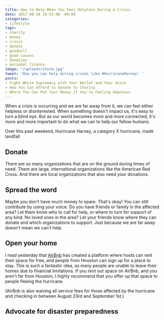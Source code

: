 ```yaml
---
title: How to Help When You Feel Helpless During a Crisis
date: 2017-08-28 15:53:00 -04:00
categories:
- lifestyle
tags:
- charity
- money
- crisis
- donate
- goodwill
- good causes
- donation
- personal finance
image: "/uploads/storm.jpg"
tweet: 'How you can help during crises like #HurricaneHarvey: '
posts:
- Fight White Supremacy with Your Wallet and Your Voice
- How You Can Afford to Donate to Charity
- Where You Can Put Your Money If You're Feeling Hopeless
---
```


When a crisis is occurring and we are far away from it, we can feel either helpless or disinterested. When something doesn't impact us, it's easy to turn a blind eye. But as our world becomes more and more connected, it's more and more important to do what we can to help our fellow humans.

Over this past weekend, Hurricane Harvey, a category X hurricane, made landfall

## Donate

There are so many organizations that are on the ground during times of need. There are large, international organizations like the American Red Cross. And there are local organizations that also need your donations.

## Spread the word

Maybe you don't have much money to spare. That's okay! You can still contribute by using your voice. Do you have friends or family in the affected area? Let them know who to call for help, or where to turn for support of any kind. No loved ones in the area? Let your friends know where they can donate and which organizations to support. Just because we are far away doesn't mean we can't help. 

## Open your home

I read yesterday that [AirBnb](https://www.airbnb.com/disaster/hurricaneharveyevacuees) has created a platform where hosts can rent their space for free, and people from Houston can sign up for a place to stay. This is such a fantastic idea, as many people are unable to leave their homes due to financial limitations. If you rent out space on AirBnb, and you aren't far from Houston, I highly recommend that you offer up that space to people fleeing the hurricane.

\(AirBnb is also waiving all service fees for those affected by the hurricane and checking in between August 23rd and September 1st.)

## Advocate for disaster preparedness